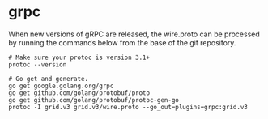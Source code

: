 grpc
====

When new versions of gRPC are released, the wire.proto can be
processed by running the commands below from the base of the
git repository.

```
# Make sure your protoc is version 3.1+
protoc --version

# Go get and generate.
go get google.golang.org/grpc
go get github.com/golang/protobuf/proto
go get github.com/golang/protobuf/protoc-gen-go
protoc -I grid.v3 grid.v3/wire.proto --go_out=plugins=grpc:grid.v3
```
